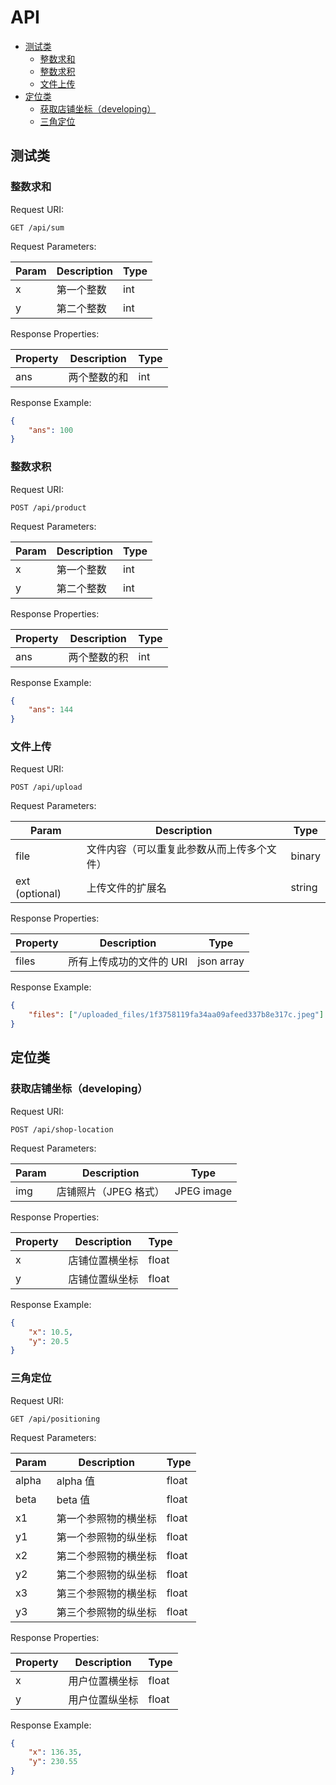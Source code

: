 # API

<!-- MarkdownTOC -->

- [测试类](#测试类)
    - [整数求和](#整数求和)
    - [整数求积](#整数求积)
    - [文件上传](#文件上传)
- [定位类](#定位类)
    - [获取店铺坐标（developing）](#获取店铺坐标（developing）)
    - [三角定位](#三角定位)

<!-- /MarkdownTOC -->

<a name="测试类"></a>
## 测试类

<a name="整数求和"></a>
### 整数求和

Request URI:

```
GET /api/sum
```

Request Parameters:

| Param | Description | Type |
|-------|-------------|------|
|x|第一个整数|int|
|y|第二个整数|int|

Response Properties:

| Property | Description | Type |
|----------|-------------|------|
|ans|两个整数的和|int|

Response Example:

```json
{
    "ans": 100
}
```

<a name="整数求积"></a>
### 整数求积

Request URI:

```
POST /api/product
```

Request Parameters:

| Param | Description | Type |
|-------|-------------|------|
|x|第一个整数|int|
|y|第二个整数|int|

Response Properties:

| Property | Description | Type |
|----------|-------------|------|
|ans|两个整数的积|int|

Response Example:

```json
{
    "ans": 144
}
```

<a name="文件上传"></a>
### 文件上传

Request URI:

```
POST /api/upload
```

Request Parameters:

| Param | Description | Type |
|-------|-------------|------|
|file|文件内容（可以重复此参数从而上传多个文件）|binary|
|ext (optional)|上传文件的扩展名|string|

Response Properties:

| Property | Description | Type |
|----------|-------------|------|
|files|所有上传成功的文件的 URI|json array|

Response Example:

```json
{
    "files": ["/uploaded_files/1f3758119fa34aa09afeed337b8e317c.jpeg"]
}
```

<a name="定位类"></a>
## 定位类

<a name="获取店铺坐标（developing）"></a>
### 获取店铺坐标（developing）

Request URI:

```
POST /api/shop-location
```

Request Parameters:

| Param | Description | Type |
|-------|-------------|------|
|img|店铺照片（JPEG 格式）|JPEG image|

Response Properties:

| Property | Description | Type |
|----------|-------------|------|
|x|店铺位置横坐标|float|
|y|店铺位置纵坐标|float|

Response Example:

```json
{
    "x": 10.5,
    "y": 20.5
}
```

<a name="三角定位"></a>
### 三角定位

Request URI:

```
GET /api/positioning
```

Request Parameters:

| Param | Description | Type |
|-------|-------------|------|
|alpha|alpha 值|float|
|beta|beta 值|float|
|x1|第一个参照物的横坐标|float|
|y1|第一个参照物的纵坐标|float|
|x2|第二个参照物的横坐标|float|
|y2|第二个参照物的纵坐标|float|
|x3|第三个参照物的横坐标|float|
|y3|第三个参照物的纵坐标|float|

Response Properties:

| Property | Description | Type |
|----------|-------------|------|
|x|用户位置横坐标|float|
|y|用户位置纵坐标|float|

Response Example:

```json
{
    "x": 136.35,
    "y": 230.55
}
```
